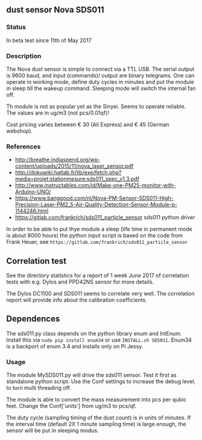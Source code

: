 ## dust sensor Nova SDS011
### Status
In beta test since 11th of May 2017

### Description
The Nova dust sensor is simple to connect via a TTL USB. The serial output is 9600 baud, and input (commands)/ output are binary telegrams.
One can operate in working mode, define duty cycles in minutes and put the module in sleep till the wakeup command. Sleeping mode will switch the internal fan off.

Th module is not as popular yet as the Sinyei. Seems to operate reliable. The values are in ug/m3 (not pcs/0.01qf)!

Cost pricing varies between € 30 (Ali Express)  and € 45 (German webshop).

### References
* http://breathe.indiaspend.org/wp-content/uploads/2015/11/nova_laser_sensor.pdf
* http://dokuwiki.hatlab.fr/lib/exe/fetch.php?media=projet:stationmesure:sds011_spec_v1.3.pdf
* http://www.instructables.com/id/Make-one-PM25-monitor-with-Arduino-UNO/
* https://www.banggood.com/nl/Nova-PM-Sensor-SDS011-High-Precision-Laser-PM2_5-Air-Quality-Detection-Sensor-Module-p-1144246.html
* https://gitlab.com/frankrich/sds011_particle_sensor sds011 python driver

In order to be able to put thye module a sleep (life time in permanent mode is about 8000 hours) the python input script is based on the code from Frank Heuer, see `https://gitlab.com/frankrich/sds011_particle_sensor`

## Correlation test
See the directory statistics for a report of 1 week June 2017 of correlation tests with e.g. Dylos and PPD42NS sensor for more details.

The Dylos DC1100 and SDS011 seems to correlate very well. The correlation report will provide info about the calibration coefficients.

## Dependences
The sds011.py class depends on the python library enum and IntEnum. Install this via `sudo pip install enum34` or use `INSTALL.sh SDS011`. Enum34 is a backport of enum 3.4 and installs only on Pi Jessy.

### Usage
The module MySDS011.py will drive the sds011 sensor. Test it first as standalone python script. Use the Conf settings to increase the debug level, to turn multi threading off.

The module is able to convert the mass measurement into pcs per qubic feet. Change the Conf['units'] from ug/m3 to pcs/qf.

The duty cycle (sampling timing of the dust count) is in units of minutes. If the interval time (default 2X 1 minute sampling time) is large enough, the sensor will be put in sleeping modus.
